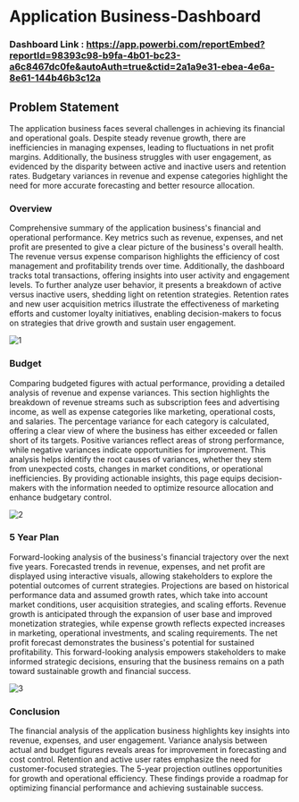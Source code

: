 # Application Business-Dashboard

### Dashboard Link : https://app.powerbi.com/reportEmbed?reportId=98393c98-b9fa-4b01-bc23-a6c8467dc0fe&autoAuth=true&ctid=2a1a9e31-ebea-4e6a-8e61-144b46b3c12a

## Problem Statement
The application business faces several challenges in achieving its financial and operational goals. Despite steady revenue growth, there are inefficiencies in managing expenses, leading to fluctuations in net profit margins. Additionally, the business struggles with user engagement, as evidenced by the disparity between active and inactive users and retention rates. Budgetary variances in revenue and expense categories highlight the need for more accurate forecasting and better resource allocation.


### Overview
Comprehensive summary of the application business's financial and operational performance. Key metrics such as revenue, expenses, and net profit are presented to give a clear picture of the business's overall health. The revenue versus expense comparison highlights the efficiency of cost management and profitability trends over time. Additionally, the dashboard tracks total transactions, offering insights into user activity and engagement levels. To further analyze user behavior, it presents a breakdown of active versus inactive users, shedding light on retention strategies. Retention rates and new user acquisition metrics illustrate the effectiveness of marketing efforts and customer loyalty initiatives, enabling decision-makers to focus on strategies that drive growth and sustain user engagement.

![1](https://github.com/user-attachments/assets/bce4b68b-87c8-4f31-b201-978ded27989c)


 ### Budget
Comparing budgeted figures with actual performance, providing a detailed analysis of revenue and expense variances. This section highlights the breakdown of revenue streams such as subscription fees and advertising income, as well as expense categories like marketing, operational costs, and salaries. The percentage variance for each category is calculated, offering a clear view of where the business has either exceeded or fallen short of its targets. Positive variances reflect areas of strong performance, while negative variances indicate opportunities for improvement. This analysis helps identify the root causes of variances, whether they stem from unexpected costs, changes in market conditions, or operational inefficiencies. By providing actionable insights, this page equips decision-makers with the information needed to optimize resource allocation and enhance budgetary control.

![2](https://github.com/user-attachments/assets/1c924f4f-5353-4e9c-ab6f-2238da0516ae)


 ### 5 Year Plan
Forward-looking analysis of the business's financial trajectory over the next five years. Forecasted trends in revenue, expenses, and net profit are displayed using interactive visuals, allowing stakeholders to explore the potential outcomes of current strategies. Projections are based on historical performance data and assumed growth rates, which take into account market conditions, user acquisition strategies, and scaling efforts. Revenue growth is anticipated through the expansion of user base and improved monetization strategies, while expense growth reflects expected increases in marketing, operational investments, and scaling requirements. The net profit forecast demonstrates the business's potential for sustained profitability. This forward-looking analysis empowers stakeholders to make informed strategic decisions, ensuring that the business remains on a path toward sustainable growth and financial success.

![3](https://github.com/user-attachments/assets/65afd964-095a-482e-b069-1823fc273659)


 ### Conclusion
The financial analysis of the application business highlights key insights into revenue, expenses, and user engagement. Variance analysis between actual and budget figures reveals areas for improvement in forecasting and cost control. Retention and active user rates emphasize the need for customer-focused strategies. The 5-year projection outlines opportunities for growth and operational efficiency. These findings provide a roadmap for optimizing financial performance and achieving sustainable success.
